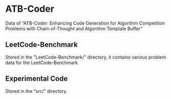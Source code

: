 # ATB-Coder

Data of “ATB-Coder: Enhancing Code Generation for Algorithm Competition Problems with Chain-of-Thought and Algorithm Template Buffer”

## LeetCode-Benchmark

Stored in the "LeetCode-Benchmark/" directory, it contains various problem data for the LeetCode-Benchmark.

## Experimental Code

Stored in the "src/" directory.
